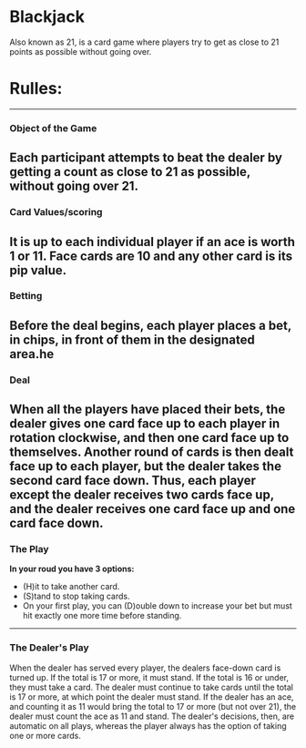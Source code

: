 # Blackjack
Also known as 21, is a card game where players try to get as close to 21 points as possible without going over.

# Rulles:
---
### Object of the Game

Each participant attempts to beat the dealer by getting a count as close to 21 as possible, without going over 21.
---
### Card Values/scoring

It is up to each individual player if an ace is worth 1 or 11. Face cards are 10 and any other card is its pip value.
---
### Betting

Before the deal begins, each player places a bet, in chips, in front of them in the designated area.he 
---
### Deal

When all the players have placed their bets, the dealer gives one card face up to each player in rotation clockwise, and then one card face up to themselves. Another round of cards is then dealt face up to each player, but the dealer takes the second card face down. Thus, each player except the dealer receives two cards face up, and the dealer receives one card face up and one card face down.
---
### The Play

**In your roud you have 3 options:**
- (H)it to take another card.
- (S)tand to stop taking cards.
- On your first play, you can (D)ouble down to increase your bet but must hit exactly one more time before standing.
---
### The Dealer's Play

When the dealer has served every player, the dealers face-down card is turned up. If the total is 17 or more, it must stand. If the total is 16 or under, they must take a card. The dealer must continue to take cards until the total is 17 or more, at which point the dealer must stand. If the dealer has an ace, and counting it as 11 would bring the total to 17 or more (but not over 21), the dealer must count the ace as 11 and stand. The dealer's decisions, then, are automatic on all plays, whereas the player always has the option of taking one or more cards.
